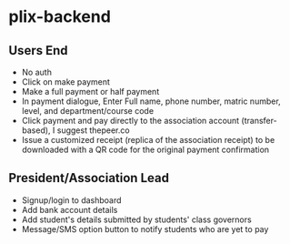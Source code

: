 # plix-backend

## Users End
-  No auth
-  Click on make payment
-  Make a full payment or half payment
-  In payment dialogue, Enter Full name, phone number, matric number, level, and department/course code
-  Click payment and pay directly to the association account (transfer-based), I suggest thepeer.co
-  Issue a customized receipt (replica of the association receipt) to be downloaded with a QR code for the original payment confirmation

## President/Association Lead

- Signup/login to dashboard
- Add bank account details
- Add student's details submitted by students' class governors
- Message/SMS option button to notify students who are yet to pay
